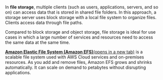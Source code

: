 In **file storage**, multiple clients (such as users, applications, servers, and so on) can access data that is stored in shared file folders. In this approach, a storage server uses block storage with a local file system to organize files. Clients access data through file paths.

Compared to block storage and object storage, file storage is ideal for use cases in which a large number of services and resources need to access the same data at the same time.

[**Amazon Elastic File System (Amazon EFS)**(opens in a new tab)](https://aws.amazon.com/efs/) is a scalable file system used with AWS Cloud services and on-premises resources. As you add and remove files, Amazon EFS grows and shrinks automatically. It can scale on demand to petabytes without disrupting applications.